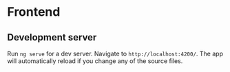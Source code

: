 # Frontend

## Development server

Run `ng serve` for a dev server. Navigate to `http://localhost:4200/`. The app will automatically reload if you change any of the source files.
